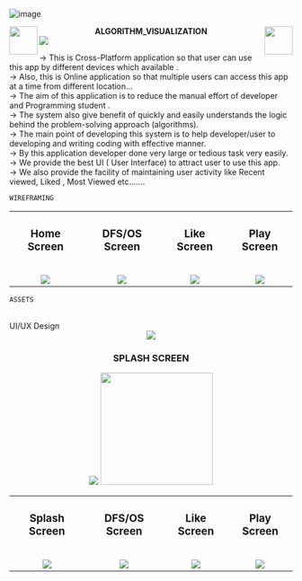 ![image](https://github.com/godkingjay/godkingjay/blob/master/assets/borderseparator.gif)
<div align="center">
  <img src="https://github.com/godkingjay/godkingjay/blob/master/assets/animated-flame-01.gif" height="50px" align="left"/>
  <strong>ALGORITHM_VISUALIZATION</strong>
  <img src="https://github.com/godkingjay/godkingjay/blob/master/assets/animated-flame-01.gif" height="50px" align="right"/>
</div>
<img src="https://github.com/godkingjay/godkingjay/blob/master/assets/borderseparator.gif"/>

  ->  This is Cross-Platform application so that user can use this app by different devices which available .</br>
  ->  Also, this is Online application so that multiple users can access this app at a time from different location...</br> 
  ->  The aim of this application is to reduce the manual effort of developer and Programming student .</br>
  ->  The system also give benefit  of quickly and easily understands the logic behind the problem-solving approach  (algorithms).</br> 
  ->  The main point of developing this system is to help developer/user to developing and writing coding with effective manner. </br>
  ->  By this application developer done very large or tedious task very easily.</br>
  ->  We provide the best UI ( User Interface) to attract user to use this app. </br>
  ->  We also provide the facility of  maintaining user activity like Recent viewed, Liked , Most Viewed etc.……</br>

    WIREFRAMING
<table>
  <tr>
    <td align="center">
        <h3>Home Screen</h3>
        <br/>
        <img src="https://user-images.githubusercontent.com/126388812/222180570-aa1ee2f9-e4ac-49c1-84c4-136a4c42e079.png"/>
    </td>
    <td align="center">
      <h3>DFS/OS Screen</h3><br/>
      <img src="https://user-images.githubusercontent.com/126388812/222180676-e919d745-2b8c-4b50-b3ca-fb11757fe827.png"/>
    </td>
    <td align="center">
        <h3>Like Screen</h3>
        <br/>
        <img src="https://user-images.githubusercontent.com/126388812/222181893-1ce5c959-d7c2-4393-9172-a7a4480dc7b6.png"/>
    </td>
    <td align="center">
      <h3>Play Screen</h3><br/>
      <img src="https://user-images.githubusercontent.com/126388812/222182074-57634613-5146-47e5-a6f4-d39ea5648175.png"/>
    </td>
  </tr>
</table>

    ASSETS

<br/>
    UI/UX Design

<div align="center">
<img src="https://github.com/godkingjay/godkingjay/blob/master/assets/borderseparator.gif"/>
<h3 align="center">SPLASH SCREEN</h3>
<img src="https://github.com/godkingjay/godkingjay/blob/master/assets/borderseparator.gif"/>
<img src="https://user-images.githubusercontent.com/126388812/225298505-f56e5b49-2ed9-453d-bdd8-48c074234c47.png"  width="200px"/>
</div>
<table>
  <tr>
    <td align="center">
        <h3>Splash Screen</h3><br/>
        <img src="https://user-images.githubusercontent.com/126388812/225299104-aa5a9d03-4a72-491d-8933-baa8ac64d5ec.png" />
    </td>
    <td align="center">
      <h3>DFS/OS Screen</h3><br/>
      <img src="https://user-images.githubusercontent.com/126388812/222180676-e919d745-2b8c-4b50-b3ca-fb11757fe827.png"/>
    </td>
    <td align="center">
        <h3>Like Screen</h3>
        <br/>
        <img src="https://user-images.githubusercontent.com/126388812/222181893-1ce5c959-d7c2-4393-9172-a7a4480dc7b6.png"/>
    </td>
    <td align="center">
      <h3>Play Screen</h3><br/>
      <img src="https://user-images.githubusercontent.com/126388812/222182074-57634613-5146-47e5-a6f4-d39ea5648175.png"/>
    </td>
  </tr>
</table>

